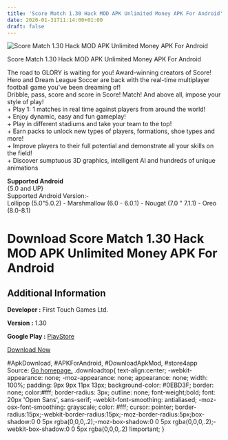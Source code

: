 ```yaml
---
title: 'Score Match 1.30 Hack MOD APK Unlimited Money APK For Android'
date: 2020-01-31T11:14:00+01:00
draft: false
---
```


![Score Match 1.30 Hack MOD APK Unlimited Money APK For Android](https://i0.wp.com/apkhome.net/wp-content/uploads/2018/07/Score-Match-1.30.png "Score Match 1.30 Hack MOD APK Unlimited Money APK For Android")

  

Score Match 1.30 Hack MOD APK Unlimited Money APK For Android

The road to GLORY is waiting for you! Award-winning creators of Score! Hero and Dream League Soccer are back with the real-time multiplayer football game you've been dreaming of!  
Dribble, pass, score and score in Score! Match! And above all, impose your style of play!  
\+ Play 1: 1 matches in real time against players from around the world!  
\+ Enjoy dynamic, easy and fun gameplay!  
\+ Play in different stadiums and take your team to the top!  
\+ Earn packs to unlock new types of players, formations, shoe types and more!  
\+ Improve players to their full potential and demonstrate all your skills on the field!  
\+ Discover sumptuous 3D graphics, intelligent AI and hundreds of unique animations

**Supported Android**  
{5.0 and UP}  
Supported Android Version:-  
Lollipop (5.0"5.0.2) - Marshmallow (6.0 - 6.0.1) - Nougat (7.0 " 7.1.1) - Oreo (8.0-8.1)

Download Score Match 1.30 Hack MOD APK Unlimited Money APK For Android
======================================================================

Additional Information
----------------------

**Developer :** First Touch Games Ltd.

**Version :** 1.30

**Google Play :** [PlayStore](https://play.google.com/store/apps/details?id=com.firsttouchgames.smp)

  

[Download Now](https://store4app.co/post/score-match-1-30-hack-mod-apk-unlimited-money-apk-for-android_1573670913)

  
#ApkDownload, #APKForAndroid, #DownloadApkMod, #store4app  
Source: [Go homepage.](https://store4app.co/post/score-match-1-30-hack-mod-apk-unlimited-money-apk-for-android_1573670913) .downloadtop{ text-align:center; -webkit-appearance: none; -moz-appearance: none; appearance: none; width: 100%; padding: 9px 9px 11px 13px; background-color: #0EBD3F; border: none; color:#fff; border-radius: 3px; outline: none; font-weight;bold; font: 20px 'Open Sans', sans-serif; -webkit-font-smoothing: antialiased; -moz-osx-font-smoothing: grayscale; color: #fff; cursor: pointer; border-radius:15px;-webkit-border-radius:15px;-moz-border-radius:5px;box-shadow:0 0 5px rgba(0,0,0,.2);-moz-box-shadow:0 0 5px rgba(0,0,0,.2);-webkit-box-shadow:0 0 5px rgba(0,0,0,.2) !important; }